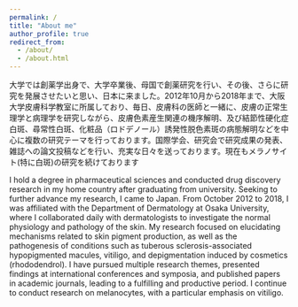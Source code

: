 ```yaml
---
permalink: /
title: "About me"
author_profile: true
redirect_from: 
  - /about/
  - /about.html
---
```


大学では創薬学出身で、大学卒業後、母国で創薬研究を行い、その後、さらに研究を発展させたいと思い、日本に来ました。2012年10月から2018年まで、大阪大学皮膚科学教室に所属しており、毎日、皮膚科の医師と一緒に、皮膚の正常生理学と病理学を研究しながら、皮膚色素産生関連の機序解明、及び結節性硬化症白斑、尋常性白斑、化粧品（ロドデノール）誘発性脱色素斑の病態解明などを中心に複数の研究テーマを行っております。国際学会、研究会で研究成果の発表、雑誌への論文投稿などを行い、充実な日々を送っております。現在もメラノサイト(特に白斑)の研究を続けております

I hold a degree in pharmaceutical sciences and conducted drug discovery research in my home country after graduating from university. Seeking to further advance my research, I came to Japan. From October 2012 to 2018, I was affiliated with the Department of Dermatology at Osaka University, where I collaborated daily with dermatologists to investigate the normal physiology and pathology of the skin. My research focused on elucidating mechanisms related to skin pigment production, as well as the pathogenesis of conditions such as tuberous sclerosis-associated hypopigmented macules, vitiligo, and depigmentation induced by cosmetics (rhododendrol). I have pursued multiple research themes, presented findings at international conferences and symposia, and published papers in academic journals, leading to a fulfilling and productive period. I continue to conduct research on melanocytes, with a particular emphasis on vitiligo.
